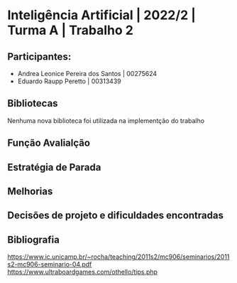 # Inteligência Artificial | 2022/2 | Turma A | Trabalho 2

## Participantes:
 - Andrea Leonice Pereira dos Santos | 00275624
 - Eduardo Raupp Peretto | 00313439
 
## Bibliotecas
  Nenhuma nova biblioteca foi utilizada na implementção do trabalho
 
## Função Avalialção

## Estratégia de Parada

## Melhorias 

## Decisões de projeto e dificuldades encontradas

## Bibliografia 
  https://www.ic.unicamp.br/~rocha/teaching/2011s2/mc906/seminarios/2011s2-mc906-seminario-04.pdf
  https://www.ultraboardgames.com/othello/tips.php
 
